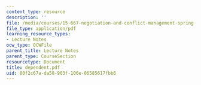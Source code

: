 ```yaml
---
content_type: resource
description: ''
file: /media/courses/15-667-negotiation-and-conflict-management-spring-2001/80f2c67ada58903f106e06585617fbb6_dependent.pdf
file_type: application/pdf
learning_resource_types:
- Lecture Notes
ocw_type: OCWFile
parent_title: Lecture Notes
parent_type: CourseSection
resourcetype: Document
title: dependent.pdf
uid: 80f2c67a-da58-903f-106e-06585617fbb6
---
```

